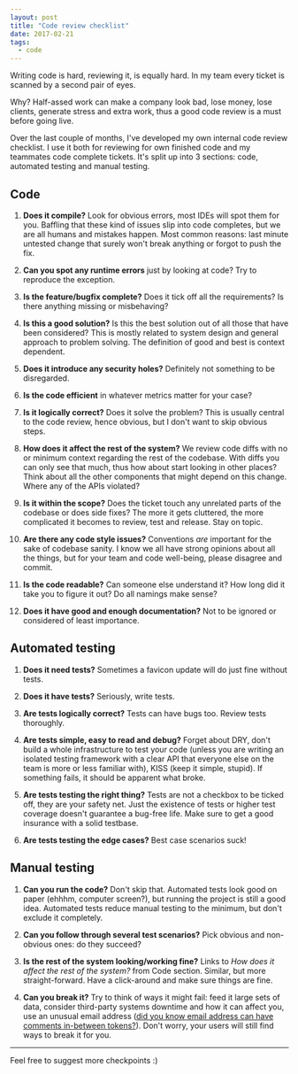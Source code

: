 ```yaml
---
layout: post
title: "Code review checklist"
date: 2017-02-21
tags:
  - code
---
```


Writing code is hard, reviewing it, is equally hard. In my team every ticket is scanned by a second pair of eyes.

Why? Half-assed work can make a company look bad, lose money, lose clients, generate stress and extra work, thus a good code review is a must before going live.

Over the last couple of months, I've developed my own internal code review checklist. I use it both for reviewing for own finished code and my teammates code complete tickets. It's split up into 3 sections: code, automated testing and manual testing.

## Code

1. **Does it compile?** Look for obvious errors, most IDEs will spot them for you. Baffling that these kind of issues slip into code completes, but we are all humans and mistakes happen. Most common reasons: last minute untested change that surely won't break anything or forgot to push the fix.

1. **Can you spot any runtime errors** just by looking at code? Try to reproduce the exception.

1. **Is the feature/bugfix complete?** Does it tick off all the requirements? Is there anything missing or misbehaving?

1. **Is this a good solution?** Is this the best solution out of all those that have been considered? This is mostly related to system design and general approach to problem solving. The definition of good and best is context dependent.

1. **Does it introduce any security holes?** Definitely not something to be disregarded.

1. **Is the code efficient** in whatever metrics matter for your case?

1. **Is it logically correct?** Does it solve the problem? This is usually central to the code review, hence obvious, but I don't want to skip obvious steps.

1. **How does it affect the rest of the system?** We review code diffs with no or minimum context regarding the rest of the codebase. With diffs you can only see that much, thus how about start looking in other places? Think about all the other components that might depend on this change. Where any of the APIs violated?

1. **Is it within the scope?** Does the ticket touch any unrelated parts of the codebase or does side fixes? The more it gets cluttered, the more complicated it becomes to review, test and release. Stay on topic.

1. **Are there any code style issues?** Conventions _are_ important for the sake of codebase sanity. I know we all have strong opinions about all the things, but for your team and code well-being, please disagree and commit.

1. **Is the code readable?** Can someone else understand it? How long did it take you to figure it out? Do all namings make sense?

1. **Does it have good and enough documentation?** Not to be ignored or considered of least importance.


## Automated testing

1. **Does it need tests?** Sometimes a favicon update will do just fine without tests.

1. **Does it have tests?** Seriously, write tests.

1. **Are tests logically correct?** Tests can have bugs too. Review tests thoroughly.

1. **Are tests simple, easy to read and debug?** Forget about DRY, don't build a whole infrastructure to test your code (unless you are writing an isolated testing framework with a clear API that everyone else on the team is more or less familiar with), KISS (keep it simple, stupid). If something fails, it should be apparent what broke.

1. **Are tests testing the right thing?** Tests are not a checkbox to be ticked off, they are your safety net. Just the existence of tests or higher test coverage doesn't guarantee a bug-free life. Make sure to get a good insurance with a solid testbase.

1. **Are tests testing the edge cases?** Best case scenarios suck!


## Manual testing

1. **Can you run the code?** Don't skip that. Automated tests look good on paper (ehhhm, computer screen?), but running the project is still a good idea. Automated tests reduce manual testing to the minimum, but don't exclude it completely.

2. **Can you follow through several test scenarios?** Pick obvious and non-obvious ones: do they succeed?

3. **Is the rest of the system looking/working fine?** Links to _How does it affect the rest of the system?_ from Code section. Similar, but more straight-forward. Have a click-around and make sure things are fine.

4. **Can you break it?** Try to think of ways it might fail: feed it large sets of data, consider third-party systems downtime and how it can affect you, use an unusual email address ([did you know email address can have comments in-between tokens?](https://tools.ietf.org/html/rfc2822#page-47)). Don't worry, your users will still find ways to break it for you.

------

Feel free to suggest more checkpoints :)
